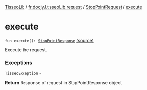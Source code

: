 [TisseoLib](../../index.md) / [fr.docjyJ.tisseoLib.request](../index.md) / [StopPointRequest](index.md) / [execute](./execute.md)

# execute

`fun execute(): `[`StopPointResponse`](../../fr.docjy-j.tisseo-lib.model.stop-point/-stop-point-response/index.md) [(source)](https://github.com/docjyJ/TisseoLib/tree/master/src/main/kotlin/fr/docjyJ/tisseoLib/request/StopPointRequest.kt#L62)

Execute the request.

### Exceptions

`TisseoException` -

**Return**
Response of request in StopPointResponse object.

